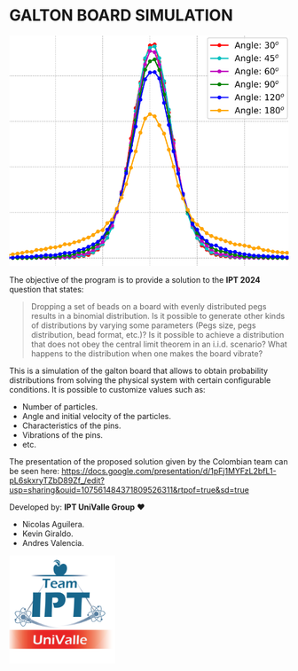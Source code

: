 ﻿# GALTON BOARD SIMULATION

![distribution.png](imgs%2Fdistribution.png)

The objective of the program is to provide a solution to the **IPT 2024** question that states:

> Dropping a set of beads on a board with evenly distributed pegs results in a binomial distribution. Is it possible to generate other kinds of distributions by varying some parameters (Pegs size, pegs distribution, bead format, etc.)? Is it possible to achieve a distribution that does not obey the central limit theorem in an i.i.d. scenario? What happens to the distribution when one makes the board vibrate?

This is a simulation of the galton board that allows to obtain probability distributions from solving the physical system with certain configurable conditions.
It is possible to customize values such as:
- Number of particles.
- Angle and initial velocity of the particles.
- Characteristics of the pins.
- Vibrations of the pins.
- etc.

The presentation of the proposed solution given by the Colombian team can be seen here: https://docs.google.com/presentation/d/1pFj1MYFzL2bfL1-pL6skxryTZbD89Zf_/edit?usp=sharing&ouid=107561484371809526311&rtpof=true&sd=true

Developed by: **IPT UniValle Group** ❤️ 
- Nicolas Aguilera.
- Kevin Giraldo.
- Andres Valencia.

![logo.png](imgs%2Flogo.png)
